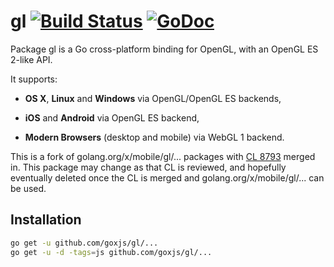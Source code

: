# gl [![Build Status](https://travis-ci.org/goxjs/gl.svg?branch=master)](https://travis-ci.org/goxjs/gl) [![GoDoc](https://godoc.org/github.com/goxjs/gl?status.svg)](https://godoc.org/github.com/goxjs/gl)

Package gl is a Go cross-platform binding for OpenGL, with an OpenGL ES 2-like API.

It supports:

- **OS X**, **Linux** and **Windows** via OpenGL/OpenGL ES backends,

- **iOS** and **Android** via OpenGL ES backend,

- **Modern Browsers** (desktop and mobile) via WebGL 1 backend.

This is a fork of golang.org/x/mobile/gl/... packages with [CL 8793](https://go-review.googlesource.com/8793)
merged in. This package may change as that CL is reviewed, and hopefully eventually deleted once
the CL is merged and golang.org/x/mobile/gl/... can be used.

Installation
------------

```bash
go get -u github.com/goxjs/gl/...
go get -u -d -tags=js github.com/goxjs/gl/...
```
